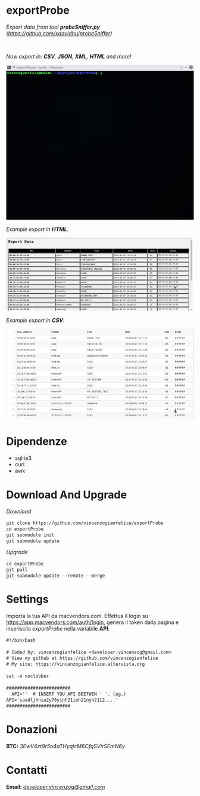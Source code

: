 # exportProbe
*Export data from tool **probeSniffer.py** (https://github.com/xdavidhu/probeSniffer)*

<br />

*Now export in: **CSV**, **JSON**, **XML**, **HTML** and more!*

<p align="center">
<img src="img/example.gif">
</p>

*Example export in **HTML**:*

<p align="center">
<img src="img/export_html.png">
</p>

*Example export in **CSV**:*

<p align="center">
<img src="img/export_csv.png">
</p>

# Dipendenze

- sqlite3
- curl
- awk

# Download And Upgrade

*Download*

```
git clone https://github.com/vincenzogianfelice/exportProbe
cd exportProbe
git submodule init
git submodule update
```

*Upgrade*

```
cd exportProbe
git pull
git submodule update --remote --merge
```
# Settings

Importa la tua API da macvendors.com. Effettua il login su https://app.macvendors.com/auth/login, genera il token
dalla pagina e inseriscila *exportProbe* nella variabile **API**:

```
#!/bin/bash

# Coded by: vincenzogianfelice <developer.vincenzog@gmail.com>
# View my github at https://github.com/vincenzogianfelice
# My site: https://vincenzogianfelice.altervista.org

set -o noclobber

########################
  API=''  # INSERT YOU API BEETWEN ' '. (eg.) API='saadljhniu2y78yinh21iuh21nyh2112....'
########################
```

# Donazioni

**BTC:** *3EwV4zt9r5o4aTHyqjcM6CfqSVirSEmN6y*

# Contatti

**Email:** *developer.vincenzog@gmail.com*

